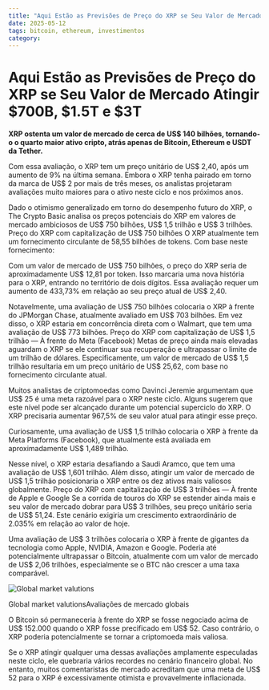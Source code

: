 ```yaml
---
title: "Aqui Estão as Previsões de Preço do XRP se Seu Valor de Mercado Atingir $700B, $1.5T e $3T"
date: 2025-05-12
tags: bitcoin, ethereum, investimentos
category: 
---
```


# Aqui Estão as Previsões de Preço do XRP se Seu Valor de Mercado Atingir $700B, $1.5T e $3T

**XRP ostenta um valor de mercado de cerca de US$ 140 bilhões, tornando-o o quarto maior ativo cripto, atrás apenas de Bitcoin, Ethereum e USDT da Tether.**

Com essa avaliação, o XRP tem um preço unitário de US$ 2,40, após um aumento de 9% na última semana. Embora o XRP tenha pairado em torno da marca de US$ 2 por mais de três meses, os analistas projetaram avaliações muito maiores para o ativo neste ciclo e nos próximos anos.

Dado o otimismo generalizado em torno do desempenho futuro do XRP, o The Crypto Basic analisa os preços potenciais do XRP em valores de mercado ambiciosos de US$ 750 bilhões, US$ 1,5 trilhão e US$ 3 trilhões.
Preço do XRP com capitalização de US$ 750 bilhões
O XRP atualmente tem um fornecimento circulante de 58,55 bilhões de tokens. Com base neste fornecimento:

Com um valor de mercado de US$ 750 bilhões, o preço do XRP seria de aproximadamente US$ 12,81 por token. Isso marcaria uma nova história para o XRP, entrando no território de dois dígitos. Essa avaliação requer um aumento de 433,73% em relação ao seu preço atual de US$ 2,40.

Notavelmente, uma avaliação de US$ 750 bilhões colocaria o XRP à frente do JPMorgan Chase, atualmente avaliado em US$ 703 bilhões. Em vez disso, o XRP estaria em concorrência direta com o Walmart, que tem uma avaliação de US$ 773 bilhões.
Preço do XRP com capitalização de US$ 1,5 trilhão — À frente do Meta (Facebook)
Metas de preço ainda mais elevadas aguardam o XRP se ele continuar sua recuperação e ultrapassar o limite de um trilhão de dólares. Especificamente, um valor de mercado de US$ 1,5 trilhão resultaria em um preço unitário de US$ 25,62, com base no fornecimento circulante atual.

Muitos analistas de criptomoedas como Davinci Jeremie argumentam que US$ 25 é uma meta razoável para o XRP neste ciclo. Alguns sugerem que este nível pode ser alcançado durante um potencial superciclo do XRP. O XRP precisaria aumentar 967,5% de seu valor atual para atingir esse preço.

Curiosamente, uma avaliação de US$ 1,5 trilhão colocaria o XRP à frente da Meta Platforms (Facebook), que atualmente está avaliada em aproximadamente US$ 1,489 trilhão.

Nesse nível, o XRP estaria desafiando a Saudi Aramco, que tem uma avaliação de US$ 1,601 trilhão. Além disso, atingir um valor de mercado de US$ 1,5 trilhão posicionaria o XRP entre os dez ativos mais valiosos globalmente.
Preço do XRP com capitalização de US$ 3 trilhões — À frente de Apple e Google
Se a corrida de touros do XRP se estender ainda mais e seu valor de mercado dobrar para US$ 3 trilhões, seu preço unitário seria de US$ 51,24. Este cenário exigiria um crescimento extraordinário de 2.035% em relação ao valor de hoje.

Uma avaliação de US$ 3 trilhões colocaria o XRP à frente de gigantes da tecnologia como Apple, NVIDIA, Amazon e Google. Poderia até potencialmente ultrapassar o Bitcoin, atualmente com um valor de mercado de US$ 2,06 trilhões, especialmente se o BTC não crescer a uma taxa comparável.

![Global market valutions](https://thecryptobasic.com/wp-content/uploads/2025/05/Global-market-valutions.png)

Global market valutionsAvaliações de mercado globais

O Bitcoin só permaneceria à frente do XRP se fosse negociado acima de US$ 152.000 quando o XRP fosse precificado em US$ 52. Caso contrário, o XRP poderia potencialmente se tornar a criptomoeda mais valiosa.

Se o XRP atingir qualquer uma dessas avaliações amplamente especuladas neste ciclo, ele quebraria vários recordes no cenário financeiro global. No entanto, muitos comentaristas de mercado acreditam que uma meta de US$ 52 para o XRP é excessivamente otimista e provavelmente inflacionada.
